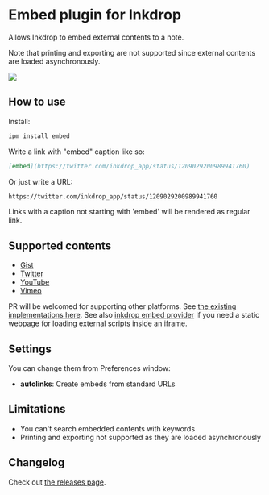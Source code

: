 # Embed plugin for Inkdrop

Allows Inkdrop to embed external contents to a note.

Note that printing and exporting are not supported since external contents are loaded asynchronously.

![](https://github.com/inkdropapp/inkdrop-embed/raw/master/docs/screenshot.png)

## How to use

Install:

```sh
ipm install embed
```

Write a link with "embed" caption like so:

```markdown
[embed](https://twitter.com/inkdrop_app/status/1209029200989941760)
```

Or just write a URL:

```markdown
https://twitter.com/inkdrop_app/status/1209029200989941760
```

Links with a caption not starting with 'embed' will be rendered as regular link.

## Supported contents

- [Gist](https://gist.github.com/)
- [Twitter](https://twitter.com/)
- [YouTube](https://www.youtube.com/)
- [Vimeo](https://vimeo.com/)

PR will be welcomed for supporting other platforms.
See [the existing implementations here](https://github.com/inkdropapp/inkdrop-embed/tree/master/src/providers).
See also [inkdrop embed provider](https://github.com/inkdropapp/inkdrop-embed-provider) if you need a static webpage for loading external scripts inside an iframe.

## Settings

You can change them from Preferences window:

- **autolinks**: Create embeds from standard URLs

## Limitations

- You can't search embedded contents with keywords
- Printing and exporting not supported as they are loaded asynchronously

## Changelog

Check out [the releases page](https://github.com/inkdropapp/inkdrop-embed/releases).
